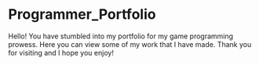 # Programmer_Portfolio
Hello! You have stumbled into my portfolio for my game programming prowess.
Here you can view some of my work that I have made.
Thank you for visiting and I hope you enjoy!

